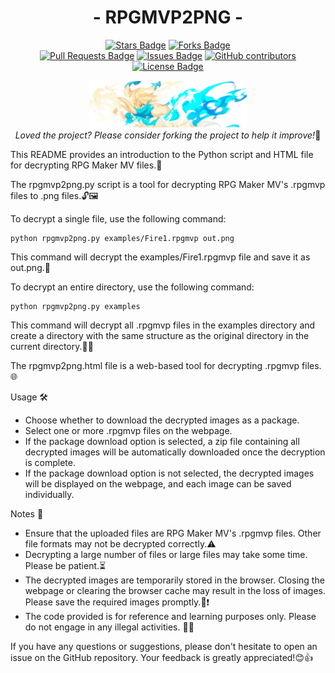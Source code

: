 <div align="center">
<!-- 标题 -->

<h1 align="center">
  - RPGMVP2PNG - 
</h1>

<!-- star数, fork数, pulls数, issues数, contributors数, 开源协议 -->
<a href="https://github.com/DrRyanHuang/rpgmvp2png/stargazers"><img src="https://img.shields.io/github/stars/DrRyanHuang/rpgmvp2png" alt="Stars Badge"/></a>
<a href="https://github.com/DrRyanHuang/rpgmvp2png/network/members"><img src="https://img.shields.io/github/forks/DrRyanHuang/rpgmvp2png" alt="Forks Badge"/></a>
<br/>
<a href="https://github.com/DrRyanHuang/rpgmvp2png/pulls"><img src="https://img.shields.io/github/issues-pr/DrRyanHuang/rpgmvp2png" alt="Pull Requests Badge"/></a>
<a href="https://github.com/DrRyanHuang/rpgmvp2png/issues"><img src="https://img.shields.io/github/issues/DrRyanHuang/rpgmvp2png" alt="Issues Badge"/></a>
<a href="https://github.com/DrRyanHuang/rpgmvp2png/graphs/contributors"><img alt="GitHub contributors" src="https://img.shields.io/github/contributors/DrRyanHuang/rpgmvp2png?color=2b9348"></a>
<a href="https://github.com/DrRyanHuang/rpgmvp2png/blob/master/LICENSE"><img src="https://img.shields.io/github/license/DrRyanHuang/rpgmvp2png?color=2b9348" alt="License Badge"/></a>





<!-- logo -->
<img alt="LOGO" src="logo/CutIn_Furea.png" width="50%"> </img>
<br/>
<i>Loved the project? Please consider forking the project to help it improve!</i>🌟

</div>


This README provides an introduction to the Python script and HTML file for decrypting RPG Maker MV files.📜

The rpgmvp2png.py script is a tool for decrypting RPG Maker MV's .rpgmvp files to .png files.🔓🖼️

To decrypt a single file, use the following command:


```
python rpgmvp2png.py examples/Fire1.rpgmvp out.png
```
This command will decrypt the examples/Fire1.rpgmvp file and save it as out.png.🚀

To decrypt an entire directory, use the following command:

```
python rpgmvp2png.py examples
```

This command will decrypt all .rpgmvp files in the examples directory and create a directory with the same structure as the original directory in the current directory.📂✨


The rpgmvp2png.html file is a web-based tool for decrypting .rpgmvp files.🌐


Usage 🛠️

- Choose whether to download the decrypted images as a package.
- Select one or more .rpgmvp files on the webpage.
- If the package download option is selected, a zip file containing all decrypted images will be automatically downloaded once the decryption is complete.
- If the package download option is not selected, the decrypted images will be displayed on the webpage, and each image can be saved individually.

Notes 📝

- Ensure that the uploaded files are RPG Maker MV's .rpgmvp files. Other file formats may not be decrypted correctly.⚠️
- Decrypting a large number of files or large files may take some time. Please be patient.⏳
- The decrypted images are temporarily stored in the browser. Closing the webpage or clearing the browser cache may result in the loss of images. Please save the required images promptly.💾❗
- The code provided is for reference and learning purposes only. Please do not engage in any illegal activities. 🙏❌


If you have any questions or suggestions, please don't hesitate to open an issue on the GitHub repository. Your feedback is greatly appreciated!😊👍